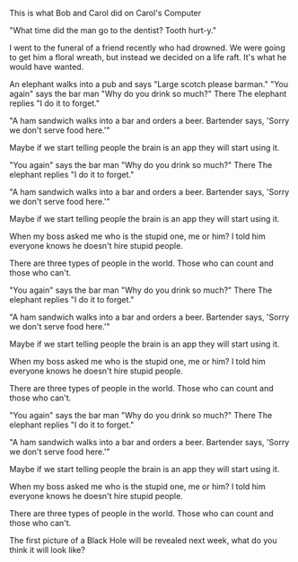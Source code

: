 This is what Bob and Carol did on Carol's Computer

"What time did the man go to the dentist? Tooth hurt-y."


I went to the funeral of a friend recently who had drowned. We were going to get him a floral wreath, but instead we decided on a life raft. It's what he would have wanted.

An elephant walks into a pub and says "Large scotch please barman."
"You again" says the bar man "Why do you drink so much?"
There
The elephant replies "I do it to forget."

"A ham sandwich walks into a bar and orders a beer. Bartender says, 'Sorry we don't serve food here.'"



Maybe if we start telling people the brain is an app they will start using it.














"You again" says the bar man "Why do you drink so much?"
There
The elephant replies "I do it to forget."

"A ham sandwich walks into a bar and orders a beer. Bartender says, 'Sorry we don't serve food here.'"



Maybe if we start telling people the brain is an app they will start using it.

When my boss asked me who is the stupid one, me or him? I told him everyone knows he doesn't hire stupid people.

There are three types of people in the world.
Those who can count and those who can't.























"You again" says the bar man "Why do you drink so much?"
There
The elephant replies "I do it to forget."

"A ham sandwich walks into a bar and orders a beer. Bartender says, 'Sorry we don't serve food here.'"



Maybe if we start telling people the brain is an app they will start using it.

When my boss asked me who is the stupid one, me or him? I told him everyone knows he doesn't hire stupid people.

There are three types of people in the world.
Those who can count and those who can't.



















"You again" says the bar man "Why do you drink so much?"
There
The elephant replies "I do it to forget."

"A ham sandwich walks into a bar and orders a beer. Bartender says, 'Sorry we don't serve food here.'"



Maybe if we start telling people the brain is an app they will start using it.

When my boss asked me who is the stupid one, me or him? I told him everyone knows he doesn't hire stupid people.

There are three types of people in the world.
Those who can count and those who can't.


The first picture of a Black Hole will be revealed next week, what do you think it will look like?

